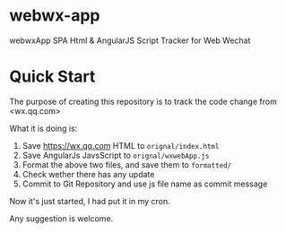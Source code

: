 # webwx-app
webwxApp SPA Html &amp; AngularJS Script Tracker for Web Wechat

# Quick Start

The purpose of creating this repository is to track the code change from <wx.qq.com>

What it is doing is:

1. Save https://wx.qq.com HTML to `orignal/index.html`
1. Save AngularJs JavsScript to `orignal/wxwebApp.js`
1. Format the above two files, and save them to `formatted/`
1. Check wether there has any update
1. Commit to Git Repository and use js file name as commit message

Now it's just started, I had put it in my cron.

Any suggestion is welcome.


